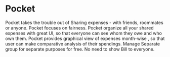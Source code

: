 # Pocket

Pocket takes the trouble out of Sharing expenses - with friends, roommates or anyone.
Pocket focuses on fairness.
Pocket organize all your shared expenses with great UI, so that everyone can see whom they owe and who own them.
Pocket provides graphical view of expenses month-wise , so that user can make comparative analysis of their spendings.
Manage Separate group for separate purposes for free.
No need to show Bill to everyone.
